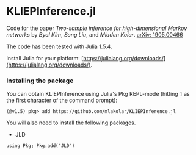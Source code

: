 # KLIEPInference.jl

Code for the paper
_Two-sample inference for high-dimensional Markov networks_
by _Byol Kim_, _Song Liu_, and  _Mladen Kolar_. [arXiv: 1905.00466](https://arxiv.org/abs/1905.00466)

The code has been tested with Julia 1.5.4.

Install Julia for your platform: [https://julialang.org/downloads/](https://julialang.org/downloads/).

### Installing the package

You can obtain KLIEPInference using Julia's Pkg REPL-mode (hitting `]` as the first character of the command prompt):
```
(@v1.5) pkg> add https://github.com/mlakolar/KLIEPInference.jl
```

You will also need to install the following packages.

- JLD

`using Pkg; Pkg.add("JLD")`

